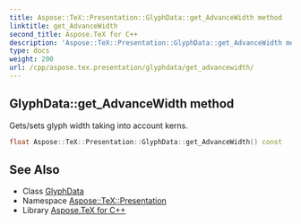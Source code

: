 ```yaml
---
title: Aspose::TeX::Presentation::GlyphData::get_AdvanceWidth method
linktitle: get_AdvanceWidth
second_title: Aspose.TeX for C++
description: 'Aspose::TeX::Presentation::GlyphData::get_AdvanceWidth method. Gets/sets glyph width taking into account kerns in C++.'
type: docs
weight: 200
url: /cpp/aspose.tex.presentation/glyphdata/get_advancewidth/
---
```

## GlyphData::get_AdvanceWidth method


Gets/sets glyph width taking into account kerns.

```cpp
float Aspose::TeX::Presentation::GlyphData::get_AdvanceWidth() const
```

## See Also

* Class [GlyphData](../)
* Namespace [Aspose::TeX::Presentation](../../)
* Library [Aspose.TeX for C++](../../../)
